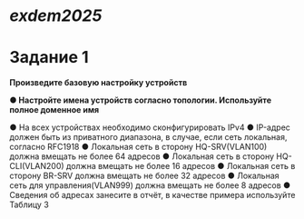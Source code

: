 # *exdem2025*
###
# Задание 1

 **Произведите базовую настройку устройств**
 
**● Настройте имена устройств согласно топологии. Используйте полное доменное имя**

● На всех устройствах необходимо сконфигурировать IPv4
● IP-адрес должен быть из приватного диапазона, в случае, если сеть локальная, согласно RFC1918
● Локальная сеть в сторону HQ-SRV(VLAN100) должна вмещать не более 64 адресов
● Локальная сеть в сторону HQ-CLI(VLAN200) должна вмещать не более 16 адресов
● Локальная сеть в сторону BR-SRV должна вмещать не более 32 адресов
● Локальная сеть для управления(VLAN999) должна вмещать не более 8 адресов
● Сведения об адресах занесите в отчёт, в качестве примера используйте Таблицу 3
